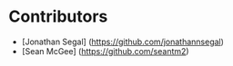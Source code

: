 # Contributors
- [Jonathan Segal] (https://github.com/jonathannsegal)
- [Sean McGee] (https://github.com/seantm2)
